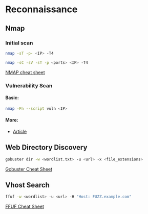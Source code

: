 # Reconnaissance

## Nmap

### Initial scan
```sh
nmap -sT -p- <IP> -T4
```
```sh
nmap -sC -sV -sT -p <ports> <IP> -T4
```
[NMAP cheat sheet](https://www.stationx.net/nmap-cheat-sheet/)

### Vulnerability Scan
#### Basic:
```sh
nmap -Pn --script vuln <IP>
```

#### More:
* [Article](https://securitytrails.com/blog/nmap-vulnerability-scan)

## Web Directory Discovery
```sh
gobuster dir -w <wordlist.txt> -u <url> -x <file_extensions>
```
[Gobuster Cheat Sheet](https://3os.org/penetration-testing/cheatsheets/gobuster-cheatsheet/)

## Vhost Search
```sh
ffuf -w <wordlist> -u <url> -H "Host: FUZZ.example.com"
```
[FFUF Cheat Sheet](https://cheatsheet.haax.fr/web-pentest/tools/ffuf/)

